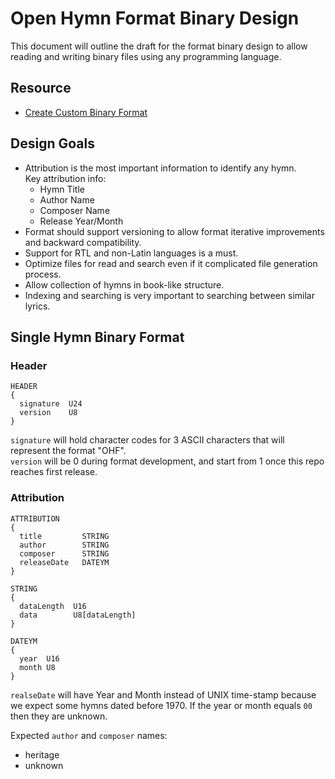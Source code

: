 # Open Hymn Format Binary Design

This document will outline the draft for the format binary design to allow reading and writing binary files using any programming language.

## Resource

* [Create Custom Binary Format](https://gamedevelopment.tutsplus.com/tutorials/create-custom-binary-file-formats-for-your-games-data--gamedev-206)

## Design Goals

* Attribution is the most important information to identify any hymn.  
  Key attribution info:
  * Hymn Title
  * Author Name
  * Composer Name
  * Release Year/Month
* Format should support versioning to allow format iterative improvements and backward compatibility.
* Support for RTL and non-Latin languages is a must.
* Optimize files for read and search even if it complicated file generation process.
* Allow collection of hymns in book-like structure.
* Indexing and searching is very important to searching between similar lyrics.

## Single Hymn Binary Format


### Header

```
HEADER
{
  signature  U24
  version    U8
}
```
`signature` will hold character codes for 3 ASCII characters that will represent the format "OHF".  
`version` will be 0 during format development, and start from 1 once this repo reaches first release.


### Attribution

```
ATTRIBUTION
{
  title         STRING
  author        STRING
  composer      STRING
  releaseDate   DATEYM
}
```
```
STRING
{
  dataLength  U16
  data        U8[dataLength]
}
```

```
DATEYM
{
  year  U16
  month U8
}
```
`realseDate` will have Year and Month instead of UNIX time-stamp because we expect some hymns dated before 1970. If the year or month  equals `00` then they are unknown.

Expected `author` and `composer` names:  

* heritage
* unknown


